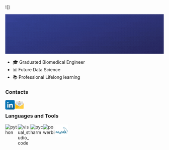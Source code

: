 [](https://img.shields.io/github/stars/pandao/editor.md.svg) ![]
<p align="center">
  <img src="https://github.com/brunalimap/brunalimap/blob/main/img/im01.gif" >
</p>



-  🎓 Graduated Biomedical Engineer 
-  📊 Future Data Science 
-  📚 Professional Lifelong learning


### Contacts
[<img align="left"  width="30px" src="https://github.com/brunalimap/brunalimap/blob/main/img/likedin.png" />](https://www.linkedin.com/in/brunalimap)
[<img align="left"  width="30px" src="https://github.com/brunalimap/brunalimap/blob/main/img/email.png"/>](email:brunapereira@geb.inatel.br)

</br>

### Languages and Tools
<img align="left" alt="python" width="40px" src="https://cdn3.iconfinder.com/data/icons/logos-and-brands-adobe/512/267_Python-512.png" />
<img align="left" alt="visual_studio_code" width="40px" src="https://upload.wikimedia.org/wikipedia/commons/9/9a/Visual_Studio_Code_1.35_icon.svg" />
<img align="left" alt="pycharm" width="40px" src="https://upload.wikimedia.org/wikipedia/commons/a/a1/PyCharm_Logo.svg" />
<img align="left" alt="powerbi" width="40px" src="https://img.icons8.com/color/48/000000/power-bi.png" />
<img align="left" alt="mysql" width="40px" src="https://github.com/brunalimap/brunalimap/blob/main/img/mysql.png" />








